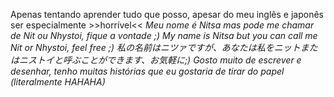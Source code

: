 Apenas tentando aprender tudo que posso, apesar do meu inglês e japonês ser especialmente >>horrível<<
*Meu nome é Nitsa mas pode me chamar de Nit ou Nhystoi, fique a vontade ;)
My name is Nitsa but you can call me Nit or Nhystoi, feel free ;)
私の名前はニツァですが、あなたは私をニットまたはニストイと呼ぶことができます、お気軽に;)
Gosto muito de escrever e desenhar, tenho muitas histórias que eu gostaria de tirar do papel (literalmente HAHAHA)*
